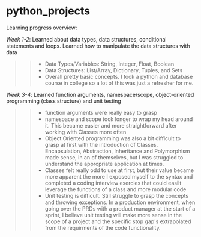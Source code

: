 # python_projects

Learning progress overview:

_Week 1-2_: Learned about data types, data structures, conditional statements and loops. Learned how to manipulate the data structures with data
>> * Data Types/Variables: String, Integer, Float, Boolean 
>> * Data Structures: List/Array, Dictionary, Tuples, and Sets
>> * Overall pretty basic concepts. I took a python and database course in college so a lot of this was just a refresher for me. 

_Week 3-4_: Learned function arguments, namespace/scope, object-oriented programming (class structure) and unit testing 
>> * function arguments were really easy to grasp 
>> * namespace and scope took longer to wrap my head around it. This became easier and more straightforward after working with Classes more often 
>> * Object Oriented programming was also a bit difficult to grasp at first with the introduction of Classes. Encapsulation, Abstraction, Inheritance and Polymorphism made sense, in an of themselves, but I was struggled to understand the appropriate application at times. 
>> * Classes felt really odd to use at first, but their value became more apparent the more I exposed myself to the syntax and completed a coding interview exercies that could easilt leverage the functions of a class and more modular code 
>> * Unit testing is difficult. Still struggle to grasp the concepts and throwing exceptions. In a production environment, when going over the PRDs with a product manager at the start of a sprint, I believe unit testing will make more sense in the scope of a project and the specific stop gap's extrapolated from the requirments of the code functionality. 
